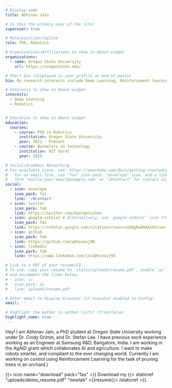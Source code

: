 ```yaml
---
# Display name
title: Abhinav Jain 

# Is this the primary user of the site?
superuser: true

# Role/position/tagline
role: PhD, Robotics

# Organizations/Affiliations to show in About widget
organizations:
  - name: Oregon State University
    url: https://oregonstate.edu/

# Short bio (displayed in user profile at end of posts)
bio: My research interests include Deep Learning, Reinforcement learning, and control using just vision

# Interests to show in About widget
interests:
  - Deep Learning
  - Robotics


# Education to show in About widget
education:
  courses:
    - course: PhD in Robotics
      institution: Oregon State University
      year: 2021 - Present
    - course: Bachelors in Technology
      institution: NIT Surat
      year: 2020

# Social/Academic Networking
# For available icons, see: https://wowchemy.com/docs/getting-started/page-builder/#icons
#   For an email link, use "fas" icon pack, "envelope" icon, and a link in the
#   form "mailto:your-email@example.com" or "/#contact" for contact widget.
social:
  - icon: envelope
    icon_pack: fas
    link: '/#contact'
  - icon: twitter
    icon_pack: fab
    link: https://twitter.com/GeorgeCushen
  - icon: google-scholar # Alternatively, use `google-scholar` icon from `ai` icon pack
    icon_pack: fas
    link: https://scholar.google.com/citations?user=xiGQgRwAAAAJ&hl=en
  - icon: github
    icon_pack: fab
    link: https://github.com/abhinavj98
  - icon: linkedin
    icon_pack: fab
    link: https://www.linkedin.com/in/abhinavj98

# Link to a PDF of your resume/CV.
# To use: copy your resume to `static/uploads/resume.pdf`, enable `ai` icons in `params.toml`,
# and uncomment the lines below.
# - icon: cv
#   icon_pack: ai
#   link: uploads/resume.pdf

# Enter email to display Gravatar (if Gravatar enabled in Config)
email: ''

# Highlight the author in author lists? (true/false)
highlight_name: true
---
```

Hey!
I am Abhinav Jain, a PhD student at Oregon State University working under Dr. Cindy Grimm, and Dr. Stefan Lee. I have previous work experience working as an Engineer at Samsung R&D, Bangalore, India. I am working in the AgAID grant which collaborates AI and agriculture. I want to make robots smarter, and compliant to the ever changing world. Currently I am working on control using Reinforcement Learning for the task of pruning trees in an orchard.)

{{< icon name="download" pack="fas" >}} Download my {{< staticref "uploads/demo_resume.pdf" "newtab" >}}resumé{{< /staticref >}}.
